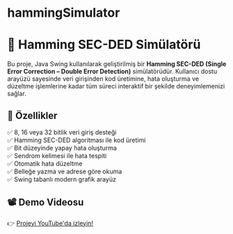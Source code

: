 # hammingSimulator
# 🧠 Hamming SEC-DED Simülatörü

Bu proje, Java Swing kullanılarak geliştirilmiş bir **Hamming SEC-DED (Single Error Correction – Double Error Detection)** simülatörüdür. Kullanıcı dostu arayüzü sayesinde veri girişinden kod üretimine, hata oluşturma ve düzeltme işlemlerine kadar tüm süreci interaktif bir şekilde deneyimlemenizi sağlar.

## 🎯 Özellikler

✅ 8, 16 veya 32 bitlik veri giriş desteği  
✅ Hamming SEC-DED algoritması ile kod üretimi  
✅ Bit düzeyinde yapay hata oluşturma  
✅ Sendrom kelimesi ile hata tespiti  
✅ Otomatik hata düzeltme  
✅ Belleğe yazma ve adrese göre okuma  
✅ Swing tabanlı modern grafik arayüz  

## 📽️ Demo Videosu

👉 [Projeyi YouTube'da izleyin!]([https://www.youtube.com/watch?v=abcd1234efg](https://youtu.be/m-9fsMmgL10))



